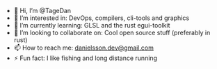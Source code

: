 - 👋 Hi, I’m @TageDan
- 👀 I’m interested in: DevOps, compilers, cli-tools and graphics
- 🌱 I’m currently learning: GLSL and the rust egui-toolkit
- 💞️ I’m looking to collaborate on: Cool open source stuff (preferably in rust)
- 📫 How to reach me: danielsson.dev@gmail.com
- ⚡ Fun fact: I like fishing and long distance running

<!---
TageDan/TageDan is a ✨ special ✨ repository because its `README.md` (this file) appears on your GitHub profile.
You can click the Preview link to take a look at your changes.
--->
